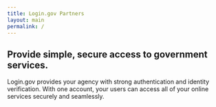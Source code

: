 ```yaml
---
title: Login.gov Partners
layout: main
permalink: /
---
```


<section class="usa-hero">
  <div class="grid-container">
    <div class="usa-hero__callout">
      <h1 class="usa-hero__heading">
        <span class="usa-hero__heading--alt">Provide simple, secure access to government services.</span>
      </h1>
      <p class="usa-intro">Login.gov provides your agency with strong authentication and identity verification. With one account, your users can access all of your online services securely and seamlessly.</p>
      <!-- <a href="#get-started"><button class="usa-button font-body-lg">Get started</button></a> -->
    </div>
  </div>
</section>

<section class="usa-section text-primary-darker">
  <div class="grid-container">
  </div>
</section>
